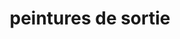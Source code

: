 ---
layout: posts
img: "/assets/pret_97.jpg"
title: peintures de sortie
categories: accueil
exerpt : La bresse, le chemin du Tremplin
annee : 2020
---